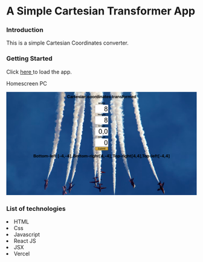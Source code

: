 


<h1> A Simple Cartesian Transformer App</h1>
<h3>Introduction</h3>

This is a simple Cartesian Coordinates converter.

<h3>Getting Started </h3>
  Click <a href="https://cartesiantransformer.vercel.app/">here </a> to load the app.
 


<p>Homescreen PC</p>

![Getting Started](/public/homepage.png)


<h3>List of technologies</h3>
<li> HTML</li>
<li>Css </li>
<li>Javascript </li>
<li>React JS</li>
<li>JSX</li>
<li>Vercel</li>



